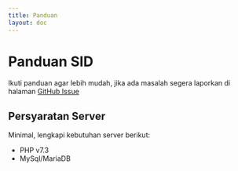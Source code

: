 ```yaml
---
title: Panduan
layout: doc
---
```


# Panduan SID
Ikuti panduan agar lebih mudah, jika ada masalah segera laporkan di halaman [GitHub Issue](https://github.com/ataslangit/sistem-informasi-desa/issues)

## Persyaratan Server
Minimal, lengkapi kebutuhan server berikut:
- PHP v7.3
- MySql/MariaDB

